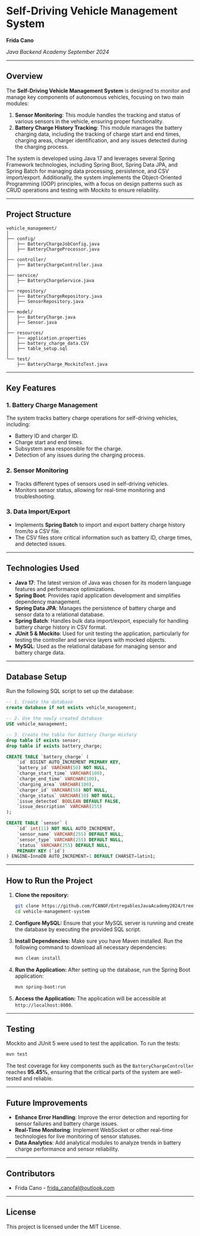 # Self-Driving Vehicle Management System
**Frida Cano**

*Java Backend Academy September 2024*

---

## Overview

The **Self-Driving Vehicle Management System** is designed to monitor and manage key components of autonomous vehicles, focusing on two main modules:
1. **Sensor Monitoring**: This module handles the tracking and status of various sensors in the vehicle, ensuring proper functionality.
2. **Battery Charge History Tracking**: This module manages the battery charging data, including the tracking of charge start and end times, charging areas, charger identification, and any issues detected during the charging process.

The system is developed using Java 17 and leverages several Spring Framework technologies, including Spring Boot, Spring Data JPA, and Spring Batch for managing data processing, persistence, and CSV import/export. Additionally, the system implements the Object-Oriented Programming (OOP) principles, with a focus on design patterns such as CRUD operations and testing with Mockito to ensure reliability.

---

## Project Structure

```
vehicle_management/
│
├── config/
│   ├── BatteryChargeJobConfig.java
│   ├── BatteryChargeProcessor.java
│
├── controller/
│   ├── BatteryChargeController.java
│
├── service/
│   ├── BatteryChargeService.java
│
├── repository/
│   ├── BatteryChargeRepository.java
│   ├── SensorRepository.java
│
├── model/
│   ├── BatteryCharge.java
│   ├── Sensor.java
│
├── resources/
│   ├── application.properties
│   ├── battery_charge_data.CSV
│   ├── table_setup.sql
│
└── test/
    ├── BatteryCharge_MockitoTest.java
```

---

## Key Features

### 1. **Battery Charge Management**
The system tracks battery charge operations for self-driving vehicles, including:
- Battery ID and charger ID.
- Charge start and end times.
- Subsystem area responsible for the charge.
- Detection of any issues during the charging process.

### 2. **Sensor Monitoring**
- Tracks different types of sensors used in self-driving vehicles.
- Monitors sensor status, allowing for real-time monitoring and troubleshooting.

### 3. **Data Import/Export**
- Implements **Spring Batch** to import and export battery charge history from/to a CSV file.
- The CSV files store critical information such as battery ID, charge times, and detected issues.

---

## Technologies Used

- **Java 17**: The latest version of Java was chosen for its modern language features and performance optimizations.
- **Spring Boot**: Provides rapid application development and simplifies dependency management.
- **Spring Data JPA**: Manages the persistence of battery charge and sensor data to a relational database.
- **Spring Batch**: Handles bulk data import/export, especially for handling battery charge history in CSV format.
- **JUnit 5 & Mockito**: Used for unit testing the application, particularly for testing the controller and service layers with mocked objects.
- **MySQL**: Used as the relational database for managing sensor and battery charge data.

---

## Database Setup

Run the following SQL script to set up the database:

```sql
-- 1. Create the database
create database if not exists vehicle_management;

-- 2. Use the newly created database
USE vehicle_management;

-- 3. Create the table for Battery Charge History
drop table if exists sensor;
drop table if exists battery_charge;

CREATE TABLE `battery_charge` (
    `id` BIGINT AUTO_INCREMENT PRIMARY KEY,
    `battery_id` VARCHAR(50) NOT NULL,
    `charge_start_time` VARCHAR(100),
    `charge_end_time` VARCHAR(100),
    `charging_area` VARCHAR(100),
    `charger_id` VARCHAR(50) NOT NULL,
    `charge_status` VARCHAR(30) NOT NULL,
    `issue_detected` BOOLEAN DEFAULT FALSE,
    `issue_description` VARCHAR(255)
);

CREATE TABLE `sensor` (
    `id` int(11) NOT NULL AUTO_INCREMENT,
    `sensor_name` VARCHAR(255) DEFAULT NULL,
    `sensor_type` VARCHAR(255) DEFAULT NULL,
    `status` VARCHAR(255) DEFAULT NULL,
    PRIMARY KEY (`id`)
) ENGINE=InnoDB AUTO_INCREMENT=1 DEFAULT CHARSET=latin1;
```

---

## How to Run the Project

1. **Clone the repository:**
    ```bash
    git clone https://github.com/FCANOF/EntregablesJavaAcademy2024/tree/main/Proyectos%20Finales 
    cd vehicle-management-system
    ```

2. **Configure MySQL:**
    Ensure that your MySQL server is running and create the database by executing the provided SQL script.

3. **Install Dependencies:**
    Make sure you have Maven installed. Run the following command to download all necessary dependencies:
    ```bash
    mvn clean install
    ```

4. **Run the Application:**
    After setting up the database, run the Spring Boot application:
    ```bash
    mvn spring-boot:run
    ```

5. **Access the Application:**
    The application will be accessible at `http://localhost:8080`.

---

## Testing

Mockito and JUnit 5 were used to test the application. To run the tests:

```bash
mvn test
```

The test coverage for key components such as the `BatteryChargeController` reaches **95.45%**, ensuring that the critical parts of the system are well-tested and reliable.

---

## Future Improvements

- **Enhance Error Handling**: Improve the error detection and reporting for sensor failures and battery charge issues.
- **Real-Time Monitoring**: Implement WebSocket or other real-time technologies for live monitoring of sensor statuses.
- **Data Analytics**: Add analytical modules to analyze trends in battery charge performance and sensor reliability.

---

## Contributors

- Frida Cano - frida_canofal@outlook.com

---

## License

This project is licensed under the MIT License.

